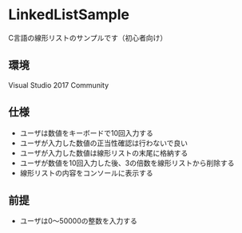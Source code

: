 # LinkedListSample
C言語の線形リストのサンプルです（初心者向け）

## 環境
Visual Studio 2017 Community

## 仕様
* ユーザは数値をキーボードで10回入力する
* ユーザが入力した数値の正当性確認は行わないで良い
* ユーザが入力した数値は線形リストの末尾に格納する
* ユーザが数値を10回入力した後、3の倍数を線形リストから削除する
* 線形リストの内容をコンソールに表示する

## 前提
* ユーザは0～50000の整数を入力する
